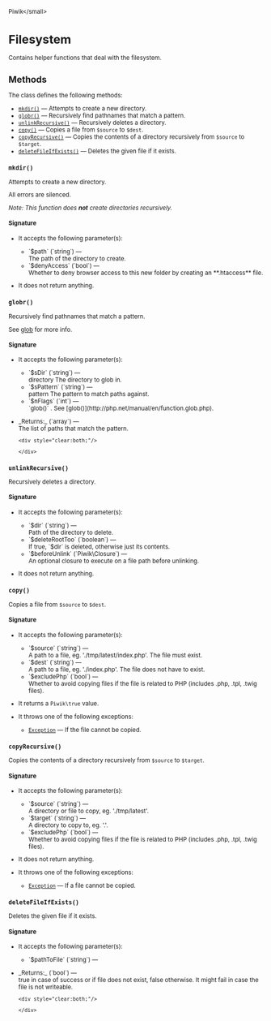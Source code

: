 <small>Piwik\</small>

Filesystem
==========

Contains helper functions that deal with the filesystem.

Methods
-------

The class defines the following methods:

- [`mkdir()`](#mkdir) &mdash; Attempts to create a new directory.
- [`globr()`](#globr) &mdash; Recursively find pathnames that match a pattern.
- [`unlinkRecursive()`](#unlinkrecursive) &mdash; Recursively deletes a directory.
- [`copy()`](#copy) &mdash; Copies a file from `$source` to `$dest`.
- [`copyRecursive()`](#copyrecursive) &mdash; Copies the contents of a directory recursively from `$source` to `$target`.
- [`deleteFileIfExists()`](#deletefileifexists) &mdash; Deletes the given file if it exists.

<a name="mkdir" id="mkdir"></a>
<a name="mkdir" id="mkdir"></a>
### `mkdir()`

Attempts to create a new directory.

All errors are silenced.

_Note: This function does **not** create directories recursively._

#### Signature

-  It accepts the following parameter(s):

   <ul>
   <li>
      <div markdown="1" class="parameter">
      `$path` (`string`) &mdash;

      <div markdown="1" class="param-desc"> The path of the directory to create.</div>

      <div style="clear:both;"/>

      </div>
   </li>
   <li>
      <div markdown="1" class="parameter">
      `$denyAccess` (`bool`) &mdash;

      <div markdown="1" class="param-desc"> Whether to deny browser access to this new folder by creating an **.htaccess** file.</div>

      <div style="clear:both;"/>

      </div>
   </li>
   </ul>
- It does not return anything.

<a name="globr" id="globr"></a>
<a name="globr" id="globr"></a>
### `globr()`

Recursively find pathnames that match a pattern.

See [glob](http://php.net/manual/en/function.glob.php) for more info.

#### Signature

-  It accepts the following parameter(s):

   <ul>
   <li>
      <div markdown="1" class="parameter">
      `$sDir` (`string`) &mdash;

      <div markdown="1" class="param-desc"> directory The directory to glob in.</div>

      <div style="clear:both;"/>

      </div>
   </li>
   <li>
      <div markdown="1" class="parameter">
      `$sPattern` (`string`) &mdash;

      <div markdown="1" class="param-desc"> pattern The pattern to match paths against.</div>

      <div style="clear:both;"/>

      </div>
   </li>
   <li>
      <div markdown="1" class="parameter">
      `$nFlags` (`int`) &mdash;

      <div markdown="1" class="param-desc"> `glob()` . See [glob()](http://php.net/manual/en/function.glob.php).</div>

      <div style="clear:both;"/>

      </div>
   </li>
   </ul>

<ul>
  <li>
    <div markdown="1" class="parameter">
    _Returns:_  (`array`) &mdash;
    <div markdown="1" class="param-desc">The list of paths that match the pattern.</div>

    <div style="clear:both;"/>

    </div>
  </li>
</ul>

<a name="unlinkrecursive" id="unlinkrecursive"></a>
<a name="unlinkRecursive" id="unlinkRecursive"></a>
### `unlinkRecursive()`

Recursively deletes a directory.

#### Signature

-  It accepts the following parameter(s):

   <ul>
   <li>
      <div markdown="1" class="parameter">
      `$dir` (`string`) &mdash;

      <div markdown="1" class="param-desc"> Path of the directory to delete.</div>

      <div style="clear:both;"/>

      </div>
   </li>
   <li>
      <div markdown="1" class="parameter">
      `$deleteRootToo` (`boolean`) &mdash;

      <div markdown="1" class="param-desc"> If true, `$dir` is deleted, otherwise just its contents.</div>

      <div style="clear:both;"/>

      </div>
   </li>
   <li>
      <div markdown="1" class="parameter">
      `$beforeUnlink` (`Piwik\Closure`) &mdash;

      <div markdown="1" class="param-desc"> An optional closure to execute on a file path before unlinking.</div>

      <div style="clear:both;"/>

      </div>
   </li>
   </ul>
- It does not return anything.

<a name="copy" id="copy"></a>
<a name="copy" id="copy"></a>
### `copy()`

Copies a file from `$source` to `$dest`.

#### Signature

-  It accepts the following parameter(s):

   <ul>
   <li>
      <div markdown="1" class="parameter">
      `$source` (`string`) &mdash;

      <div markdown="1" class="param-desc"> A path to a file, eg. './tmp/latest/index.php'. The file must exist.</div>

      <div style="clear:both;"/>

      </div>
   </li>
   <li>
      <div markdown="1" class="parameter">
      `$dest` (`string`) &mdash;

      <div markdown="1" class="param-desc"> A path to a file, eg. './index.php'. The file does not have to exist.</div>

      <div style="clear:both;"/>

      </div>
   </li>
   <li>
      <div markdown="1" class="parameter">
      `$excludePhp` (`bool`) &mdash;

      <div markdown="1" class="param-desc"> Whether to avoid copying files if the file is related to PHP (includes .php, .tpl, .twig files).</div>

      <div style="clear:both;"/>

      </div>
   </li>
   </ul>
- It returns a `Piwik\true` value.
- It throws one of the following exceptions:
    - [`Exception`](http://php.net/class.Exception) &mdash; If the file cannot be copied.

<a name="copyrecursive" id="copyrecursive"></a>
<a name="copyRecursive" id="copyRecursive"></a>
### `copyRecursive()`

Copies the contents of a directory recursively from `$source` to `$target`.

#### Signature

-  It accepts the following parameter(s):

   <ul>
   <li>
      <div markdown="1" class="parameter">
      `$source` (`string`) &mdash;

      <div markdown="1" class="param-desc"> A directory or file to copy, eg. './tmp/latest'.</div>

      <div style="clear:both;"/>

      </div>
   </li>
   <li>
      <div markdown="1" class="parameter">
      `$target` (`string`) &mdash;

      <div markdown="1" class="param-desc"> A directory to copy to, eg. '.'.</div>

      <div style="clear:both;"/>

      </div>
   </li>
   <li>
      <div markdown="1" class="parameter">
      `$excludePhp` (`bool`) &mdash;

      <div markdown="1" class="param-desc"> Whether to avoid copying files if the file is related to PHP (includes .php, .tpl, .twig files).</div>

      <div style="clear:both;"/>

      </div>
   </li>
   </ul>
- It does not return anything.
- It throws one of the following exceptions:
    - [`Exception`](http://php.net/class.Exception) &mdash; If a file cannot be copied.

<a name="deletefileifexists" id="deletefileifexists"></a>
<a name="deleteFileIfExists" id="deleteFileIfExists"></a>
### `deleteFileIfExists()`

Deletes the given file if it exists.

#### Signature

-  It accepts the following parameter(s):

   <ul>
   <li>
      <div markdown="1" class="parameter">
      `$pathToFile` (`string`) &mdash;

      <div markdown="1" class="param-desc"></div>

      <div style="clear:both;"/>

      </div>
   </li>
   </ul>

<ul>
  <li>
    <div markdown="1" class="parameter">
    _Returns:_  (`bool`) &mdash;
    <div markdown="1" class="param-desc">true in case of success or if file does not exist, false otherwise. It might fail in case the file is not writeable.</div>

    <div style="clear:both;"/>

    </div>
  </li>
</ul>

